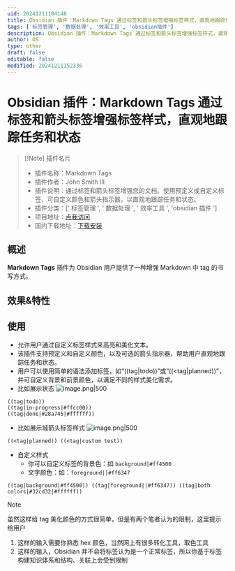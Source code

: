 ```yaml
---
uid: 20241211104148
title: Obsidian 插件：Markdown Tags 通过标签和箭头标签增强标签样式，直观地跟踪任务和状态
tags: ['标签管理', '数据处理', '效率工具', 'obsidian插件']
description: Obsidian 插件：Markdown Tags 通过标签和箭头标签增强标签样式，直观地跟踪任务和状态
author: OS
type: other
draft: false
editable: false
modified: 20241211152336
---
```


# Obsidian 插件：Markdown Tags 通过标签和箭头标签增强标签样式，直观地跟踪任务和状态

> [!Note] 插件名片
> - 插件名称：Markdown Tags
> - 插件作者：John Smith III
> - 插件说明：通过标签和箭头标签增强您的文档。使用预定义或自定义标签、可自定义颜色和箭头指示器，以直观地跟踪任务和状态。
> - 插件分类：[' 标签管理 ', ' 数据处理 ', ' 效率工具 ', 'obsidian 插件 ']
> - 项目地址：[点我访问](https://github.com/binarynoir/obsidian-markdown-tags)
> - 国内下载地址：[下载安装](https://pkmer.cn/products/plugin/pluginMarket/?markdown-tags)

## 概述

**Markdown Tags** 插件为 Obsidian 用户提供了一种增强 Markdown 中 tag 的书写方式。

## 效果&特性

## 使用

- 允许用户通过自定义标签样式来高亮和美化文本。
- 该插件支持预定义和自定义颜色，以及可选的箭头指示器，帮助用户直观地跟踪任务和状态。
- 用户可以使用简单的语法添加标签，如“((tag|todo))”或“((<tag|planned))”，并可自定义背景和前景颜色，以满足不同的样式美化需求。
- 比如展示状态
![image.png|500](https://cdn.pkmer.cn/images/20241211151844.png!pkmer)

```
((tag|todo))
((tag|in-progress|#ffcc00)) 
((tag|done|#28a745|#ffffff))
```

- 比如展示城箭头标签样式
![image.png|500](https://cdn.pkmer.cn/images/20241211151855.png!pkmer)

```
((<tag|planned)) ((<tag|custom test))
```

- 自定义样式
	- 你可以自定义标签的背景色：如 `background|#ff4500`
	- 文字颜色：如：`foreground||#ff6347`

```
((tag|background|#ff4500)) ((tag|foreground||#ff6347)) ((tag|both colors|#32cd32|#ffffff))
```

> [!note]
> 虽然这样给 tag 美化颜色的方式很简单，但是有两个笔者认为的限制，这里提示给用户
> 1. 这样的输入需要你熟悉 hex 颜色，当然网上有很多转化工具，取色工具
> 2. 这样的输入，Obsidian 并不会将标签认为是一个正常标签，所以你基于标签构建知识体系和结构、关联上会受到限制